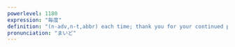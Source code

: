 ```yaml
---
powerlevel: 1180
expression: "毎度"
definition: "(n-adv,n-t,abbr) each time; thank you for your continued patronage; (P)"
pronunciation: "まいど"
---
```


